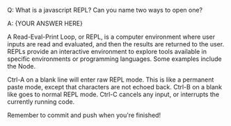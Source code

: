 Q: What is a javascript REPL? Can you name two ways to open one?

A: {YOUR ANSWER HERE}

A Read-Eval-Print Loop, or REPL, is a computer environment where user inputs are read and evaluated, and then the results are returned to the user. REPLs provide an interactive environment to explore tools available in specific environments or programming languages. Some examples include the Node.

Ctrl-A on a blank line will enter raw REPL mode. This is like a permanent paste mode, except that characters are not echoed back. Ctrl-B on a blank like goes to normal REPL mode. Ctrl-C cancels any input, or interrupts the currently running code.

Remember to commit and push when you're finished!
